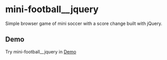 # mini-football__jquery
Simple browser game of mini soccer with a score change built with jQuery.

## Demo
Try mini-football__jquery in [Demo](https://konsthardy.github.io/mini-football__jquery/)

